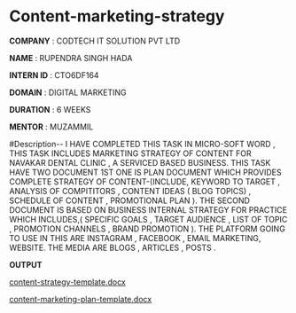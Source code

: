 # Content-marketing-strategy

**COMPANY** : CODTECH IT SOLUTION PVT LTD

**NAME** : RUPENDRA SINGH HADA

**INTERN ID** : CTO6DF164

**DOMAIN** : DIGITAL MARKETING

**DURATION** : 6 WEEKS

**MENTOR** : MUZAMMIL

#Description-- I HAVE COMPLETED THIS TASK IN MICRO-SOFT WORD , THIS TASK INCLUDES MARKETING STRATEGY OF CONTENT FOR NAVAKAR DENTAL CLINIC , A SERVICED BASED BUSINESS. THIS TASK HAVE TWO DOCUMENT 1ST ONE IS PLAN DOCUMENT WHICH PROVIDES COMPLETE STRATEGY OF CONTENT-(INCLUDE, KEYWORD TO TARGET , ANALYSIS OF COMPITITORS , CONTENT IDEAS ( BLOG TOPICS) , SCHEDULE OF CONTENT , PROMOTIONAL PLAN ). THE SECOND DOCUMENT IS BASED ON BUSINESS INTERNAL STRATEGY FOR PRACTICE WHICH INCLUDES,( SPECIFIC GOALS , TARGET AUDIENCE , LIST OF TOPIC , PROMOTION CHANNELS , BRAND PROMOTION ). THE PLATFORM GOING TO USE IN THIS ARE INSTAGRAM , FACEBOOK , EMAIL MARKETING, WEBSITE. THE MEDIA ARE BLOGS , ARTICLES , POSTS . 

**OUTPUT** 

[content-strategy-template.docx](https://github.com/user-attachments/files/21091295/content-strategy-template.docx)

[content-marketing-plan-template.docx](https://github.com/user-attachments/files/21091299/content-marketing-plan-template.docx)
